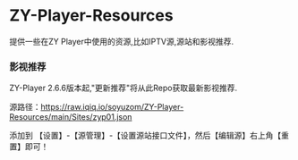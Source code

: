 # ZY-Player-Resources
提供一些在ZY Player中使用的资源,比如IPTV源,源站和影视推荐.

### 影视推荐
ZY-Player 2.6.6版本起,"更新推荐"将从此Repo获取最新影视推荐.

源路径：https://raw.iqiq.io/soyuzom/ZY-Player-Resources/main/Sites/zyp01.json

添加到 【设置】-【源管理】-【设置源站接口文件】，然后【编辑源】右上角【重置】即可！
